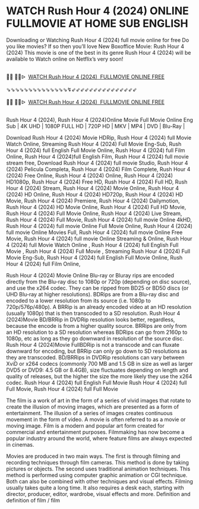 WATCH Rush Hour 4 (2024) ONLINE FULLMOVIE AT HOME SUB ENGLISH
=
Downloading or Watching Rush Hour 4 (2024) full movie online for free Do you like movies? If so then you’ll love New Boxoffice Movie: Rush Hour 4 (2024) This movie is one of the best in its genre Rush Hour 4 (2024) will be available to Watch online on Netflix’s very soon!

<div><br /></div><div>🔴🔴 🔴🔴ᐅ&nbsp;&nbsp;<a href="https://t.co/IvC8MJlq6k">WATCH Rush Hour 4 (2024)&nbsp; FULLMOVIE ONLINE FREE</a></div><div><br /></div><div><div>⇘⇘⇘⇘⇘⇘⇘⇘⇘⇘⇘⇘⇘⇘↯⇙⇙⇙⇙⇙⇙⇙⇙⇙⇙⇙⇙⇙⇙⇙</div></div><div><br /></div><div><div><div><div>🔴🔴 🔴🔴ᐅ&nbsp;&nbsp;<a href="https://t.co/3LgVsIlZBr">WATCH Rush Hour 4 (2024)&nbsp; FULLMOVIE ONLINE FREE</a></div><div><br /></div></div></div></div>

Rush Hour 4 (2024), Rush Hour 4 (2024)Online Movie Full Movie Online Eng Sub
| 4K UHD | 1080P FULL HD | 720P HD | MKV | MP4 | DVD | Blu-Ray |

Download Rush Hour 4 (2024) Movie HDRip,
Rush Hour 4 (2024) full Movie Watch Online,
Streaming Rush Hour 4 (2024) Full Movie Eng-Sub,
Rush Hour 4 (2024) full English Full Movie Online,
Rush Hour 4 (2024) full Film Online,
Rush Hour 4 (2024)full English Film,
Rush Hour 4 (2024) full movie stream free,
Download Rush Hour 4 (2024) full movie Studio,
Rush Hour 4 (2024) Pelicula Completa,
Rush Hour 4 (2024) Film Complete,
Rush Hour 4 (2024) Free Online,
Rush Hour 4 (2024) Online,
Rush Hour 4 (2024) HD1080p,
Rush Hour 4 (2024) Free HD,
Rush Hour 4 (2024) Full HD,
Rush Hour 4 (2024) Stream,
Rush Hour 4 (2024) Movie Online,
Rush Hour 4 (2024) HD Online,
Rush Hour 4 (2024) HD720p,
Rush Hour 4 (2024) HD Movie,
Rush Hour 4 (2024) Premiere,
Rush Hour 4 (2024) Dailymotion,
Rush Hour 4 (2024) HD Movie Online,
Rush Hour 4 (2024) Full HD Movie,
Rush Hour 4 (2024) Full Movie Online,
Rush Hour 4 (2024) Live Stream,
Rush Hour 4 (2024) Full Movie,
Rush Hour 4 (2024) full movie Online 4kHD,
Rush Hour 4 (2024) full movie Online Full Movie Online,
Rush Hour 4 (2024) full movie Online Movies Full,
Rush Hour 4 (2024) full movie Online Free Movie,
Rush Hour 4 (2024) full movie Online Streaming & Online,
Rush Hour 4 (2024) full Movie Watch Online ,
Rush Hour 4 (2024) full English Full Movie ,
Rush Hour 4 (2024) Full Movie ,
Streaming Rush Hour 4 (2024) Full Movie Eng-Sub,
Rush Hour 4 (2024) full English Full Movie Online,
Rush Hour 4 (2024) full Film Online,


Rush Hour 4 (2024) Movie Online Blu-ray or Bluray rips are encoded directly from the Blu-ray disc to 1080p or 720p (depending on disc source), and use the x264 codec. They can be ripped from BD25 or BD50 discs (or UHD Blu-ray at higher resolutions). BDRips are from a Blu-ray disc and encoded to a lower resolution from its source (i.e. 1080p to 720p/576p/480p). A BRRip is an already encoded video at an HD resolution (usually 1080p) that is then transcoded to a SD resolution. Rush Hour 4 (2024)Movie BD/BRRip in DVDRip resolution looks better, regardless, because the encode is from a higher quality source. BRRips are only from an HD resolution to a SD resolution whereas BDRips can go from 2160p to 1080p, etc as long as they go downward in resolution of the source disc. Rush Hour 4 (2024)Movie FullBDRip is not a transcode and can fluxate downward for encoding, but BRRip can only go down to SD resolutions as they are transcoded. BD/BRRips in DVDRip resolutions can vary between XviD or x264 codecs (commonly 700 MB and 1.5 GB in size as well as larger DVD5 or DVD9: 4.5 GB or 8.4GB), size fluctuates depending on length and quality of releases, but the higher the size the more likely they use the x264 codec. 
Rush Hour 4 (2024) full English Full Movie Rush Hour 4 (2024) full Full Movie, Rush Hour 4 (2024) full Full Movie 

The film is a work of art in the form of a series of vivid images that rotate to create the illusion of moving images, which are presented as a form of entertainment. The illusion of a series of images creates continuous movement in the form of video. A movie is often referred to as a movie or moving image. Film is a modern and popular art form created for commercial and entertainment purposes. Filmmaking has now become a popular industry around the world, where feature films are always expected in cinemas.

Movies are produced in two main ways. The first is through filming and recording techniques through film cameras. This method is done by taking pictures or objects. The second uses traditional animation techniques. This method is performed using computer graphic animation or CGI technique. Both can also be combined with other techniques and visual effects. Filming usually takes quite a long time. It also requires a desk each, starting with director, producer, editor, wardrobe, visual effects and more. Definition and definition of film / film
